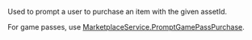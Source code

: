 Used to prompt a user to purchase an item with the given assetId.

For game passes, use [MarketplaceService.PromptGamePassPurchase](https://developer.roblox.com/api-reference/function/MarketplaceService/PromptGamePassPurchase).